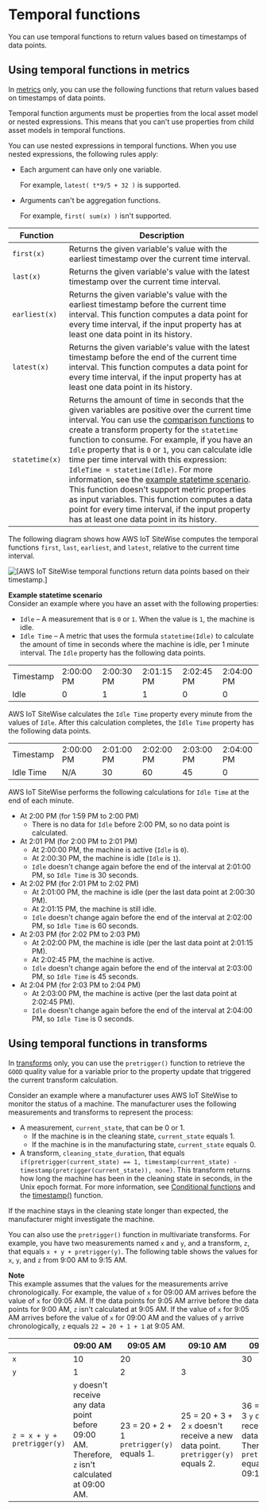 # Temporal functions<a name="expression-temporal-functions"></a>

You can use temporal functions to return values based on timestamps of data points\.

## Using temporal functions in metrics<a name="temporal-functions-in-metrics"></a>

In [metrics](metrics.md) only, you can use the following functions that return values based on timestamps of data points\.

Temporal function arguments must be properties from the local asset model or nested expressions\. This means that you can't use properties from child asset models in temporal functions\.

You can use nested expressions in temporal functions\. When you use nested expressions, the following rules apply: 
+ Each argument can have only one variable\.

  For example, `latest( t*9/5 + 32 )` is supported\.
+ Arguments can't be aggregation functions\.

  For example, `first( sum(x) )` isn't supported\.


| Function | Description | 
| --- | --- | 
|  `first(x)`  |  Returns the given variable's value with the earliest timestamp over the current time interval\.  | 
|   `last(x)`  |  Returns the given variable's value with the latest timestamp over the current time interval\.  | 
|  `earliest(x)`  |  Returns the given variable's value with the earliest timestamp before the current time interval\. This function computes a data point for every time interval, if the input property has at least one data point in its history\.  | 
|   `latest(x)`  |  Returns the given variable's value with the latest timestamp before the end of the current time interval\. This function computes a data point for every time interval, if the input property has at least one data point in its history\.  | 
|   `statetime(x)`  |  Returns the amount of time in seconds that the given variables are positive over the current time interval\. You can use the [comparison functions](expression-comparison-functions.md) to create a transform property for the `statetime` function to consume\.  For example, if you have an `Idle` property that is `0` or `1`, you can calculate idle time per time interval with this expression: `IdleTime = statetime(Idle)`\. For more information, see the [example statetime scenario](#statetime-example)\. This function doesn't support metric properties as input variables\. This function computes a data point for every time interval, if the input property has at least one data point in its history\.  | 

The following diagram shows how AWS IoT SiteWise computes the temporal functions `first`, `last`, `earliest`, and `latest`, relative to the current time interval\.

![\[AWS IoT SiteWise temporal functions return data points based on their timestamp.\]](http://docs.aws.amazon.com/iot-sitewise/latest/userguide/images/sitewise-temporal-functions.png)

**Example statetime scenario**  
Consider an example where you have an asset with the following properties:  
+ `Idle` – A measurement that is `0` or `1`\. When the value is `1`, the machine is idle\.
+ `Idle Time` – A metric that uses the formula `statetime(Idle)` to calculate the amount of time in seconds where the machine is idle, per 1 minute interval\.
The `Idle` property has the following data points\.  


|  |  |  |  |  |  | 
| --- |--- |--- |--- |--- |--- |
| Timestamp | 2:00:00 PM | 2:00:30 PM | 2:01:15 PM | 2:02:45 PM | 2:04:00 PM | 
| Idle | 0 | 1 | 1 | 0 | 0 | 
AWS IoT SiteWise calculates the `Idle Time` property every minute from the values of `Idle`\. After this calculation completes, the `Idle Time` property has the following data points\.  


|  |  |  |  |  |  | 
| --- |--- |--- |--- |--- |--- |
| Timestamp | 2:00:00 PM | 2:01:00 PM | 2:02:00 PM | 2:03:00 PM | 2:04:00 PM | 
| Idle Time | N/A | 30 | 60 | 45 | 0 | 
AWS IoT SiteWise performs the following calculations for `Idle Time` at the end of each minute\.  
+ At 2:00 PM \(for 1:59 PM to 2:00 PM\)
  + There is no data for `Idle` before 2:00 PM, so no data point is calculated\.
+ At 2:01 PM \(for 2:00 PM to 2:01 PM\)
  + At 2:00:00 PM, the machine is active \(`Idle` is `0`\)\.
  + At 2:00:30 PM, the machine is idle \(`Idle` is `1`\)\.
  + `Idle` doesn't change again before the end of the interval at 2:01:00 PM, so `Idle Time` is 30 seconds\.
+ At 2:02 PM \(for 2:01 PM to 2:02 PM\)
  + At 2:01:00 PM, the machine is idle \(per the last data point at 2:00:30 PM\)\.
  + At 2:01:15 PM, the machine is still idle\.
  + `Idle` doesn't change again before the end of the interval at 2:02:00 PM, so `Idle Time` is 60 seconds\.
+ At 2:03 PM \(for 2:02 PM to 2:03 PM\)
  + At 2:02:00 PM, the machine is idle \(per the last data point at 2:01:15 PM\)\.
  + At 2:02:45 PM, the machine is active\.
  + `Idle` doesn't change again before the end of the interval at 2:03:00 PM, so `Idle Time` is 45 seconds\.
+ At 2:04 PM \(for 2:03 PM to 2:04 PM\)
  + At 2:03:00 PM, the machine is active \(per the last data point at 2:02:45 PM\)\.
  + `Idle` doesn't change again before the end of the interval at 2:04:00 PM, so `Idle Time` is 0 seconds\.

## Using temporal functions in transforms<a name="temporal-functions-in-transforms"></a>

In [transforms](transforms.md) only, you can use the `pretrigger()` function to retrieve the `GOOD` quality value for a variable prior to the property update that triggered the current transform calculation\.

Consider an example where a manufacturer uses AWS IoT SiteWise to monitor the status of a machine\. The manufacturer uses the following measurements and transforms to represent the process:
+ A measurement, `current_state`, that can be 0 or 1\.
  + If the machine is in the cleaning state, `current_state` equals 1\.
  + If the machine is in the manufacturing state, `current_state` equals 0\.
+ A transform, `cleaning_state_duration`, that equals `if(pretrigger(current_state) == 1, timestamp(current_state) - timestamp(pretrigger(current_state)), none)`\. This transform returns how long the machine has been in the cleaning state in seconds, in the Unix epoch format\. For more information, see [Conditional functions](expression-conditional-functions.md) and the [timestamp\(\)](expression-date-and-time-functions.md) function\.

If the machine stays in the cleaning state longer than expected, the manufacturer might investigate the machine\.

You can also use the `pretrigger()` function in multivariate transforms\. For example, you have two measurements named `x` and `y`, and a transform, `z`, that equals `x + y + pretrigger(y)`\. The following table shows the values for `x`, `y`, and `z` from 9:00 AM to 9:15 AM\.

**Note**  
This example assumes that the values for the measurements arrive chronologically\. For example, the value of `x` for 09:00 AM arrives before the value of `x` for 09:05 AM\.
If the data points for 9:05 AM arrive before the data points for 9:00 AM, `z` isn't calculated at 9:05 AM\.
If the value of `x` for 9:05 AM arrives before the value of `x` for 09:00 AM and the values of `y` arrive chronologically, `z` equals `22 = 20 + 1 + 1` at 9:05 AM\.


|  | 09:00 AM | 09:05 AM | 09:10 AM | 09:15 AM | 
| --- | --- | --- | --- | --- | 
|  `x`  |  10  |  20  |    |  30  | 
|  `y`  |  1  |  2  |  3  |    | 
|  `z = x + y + pretrigger(y)`  |  `y` doesn't receive any data point before 09:00 AM\. Therefore, `z` isn't calculated at 09:00 AM\.  |  23 = 20 \+ 2 \+ 1 `pretrigger(y)` equals 1\.  |  25 = 20 \+ 3 \+ 2 `x` doesn't receive a new data point\. `pretrigger(y)` equals 2\.  |  36 = 30 \+ 3 \+ 3 `y` doesn't receive a new data point\. Therefore, `pretrigger(y)` equals 3 at 09:15 AM\.  | 